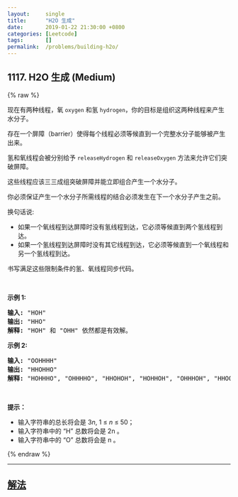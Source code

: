 ```yaml
---
layout:     single
title:      "H2O 生成"
date:       2019-01-22 21:30:00 +0800
categories: [Leetcode]
tags:       []
permalink:  /problems/building-h2o/
---
```


## 1117. H2O 生成 (Medium)

{% raw %}

<p>现在有两种线程，氧 <code>oxygen</code> 和氢 <code>hydrogen</code>，你的目标是组织这两种线程来产生水分子。</p>

<p>存在一个屏障（barrier）使得每个线程必须等候直到一个完整水分子能够被产生出来。</p>

<p>氢和氧线程会被分别给予 <code>releaseHydrogen</code> 和 <code>releaseOxygen</code> 方法来允许它们突破屏障。</p>

<p>这些线程应该三三成组突破屏障并能立即组合产生一个水分子。</p>

<p>你必须保证产生一个水分子所需线程的结合必须发生在下一个水分子产生之前。</p>

<p>换句话说:</p>

<ul>
	<li>如果一个氧线程到达屏障时没有氢线程到达，它必须等候直到两个氢线程到达。</li>
	<li>如果一个氢线程到达屏障时没有其它线程到达，它必须等候直到一个氧线程和另一个氢线程到达。</li>
</ul>

<p>书写满足这些限制条件的氢、氧线程同步代码。</p>

<p>&nbsp;</p>

<p><strong>示例 1:</strong></p>

<pre><strong>输入: </strong>&quot;HOH&quot;
<strong>输出: </strong>&quot;HHO&quot;
<strong>解释:</strong> &quot;HOH&quot; 和 &quot;OHH&quot; 依然都是有效解。
</pre>

<p><strong>示例 2:</strong></p>

<pre><strong>输入: </strong>&quot;OOHHHH&quot;
<strong>输出: </strong>&quot;HHOHHO&quot;
<strong>解释:</strong> &quot;HOHHHO&quot;, &quot;OHHHHO&quot;, &quot;HHOHOH&quot;, &quot;HOHHOH&quot;, &quot;OHHHOH&quot;, &quot;HHOOHH&quot;, &quot;HOHOHH&quot; 和 &quot;OHHOHH&quot; 依然都是有效解。
</pre>

<p>&nbsp;</p>

<p><strong>提示：</strong></p>

<ul>
	<li>输入字符串的总长将会是 3<em>n</em>, 1 &le;&nbsp;<em>n</em>&nbsp;&le; 50；</li>
	<li>输入字符串中的 &ldquo;H&rdquo; 总数将会是 2n 。</li>
	<li>输入字符串中的 &ldquo;O&rdquo; 总数将会是 n 。</li>
</ul>

{% endraw %}

---

## [解法](https://github.com/openset/leetcode/tree/master/problems/building-h2o)
